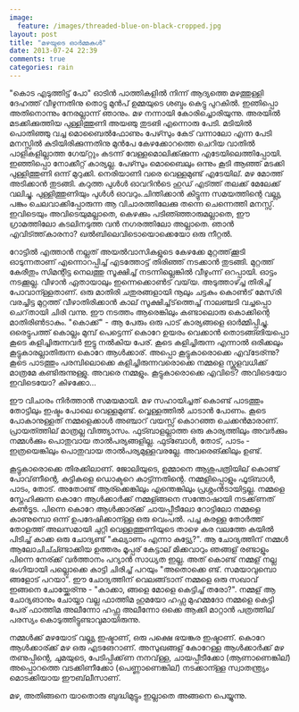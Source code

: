 ```yaml
---
image:
  feature: /images/threaded-blue-on-black-cropped.jpg
layout: post
title: "മഴയുടെ ഓർമ്മകൾ"
date: 2013-07-24 22:39
comments: true
categories: rain
---
```

"കൊട എടുത്തിട്ട് പോ" ഓടിൻ പാത്തികളിൽ നിന്ന് ആദ്യത്തെ മഴത്തുള്ളി ദേഹത്ത് വീഴുന്നതിനു തൊട്ടു മുൻപ് ഉമ്മയുടെ ശബ്ദം കെട്ടു പുറകിൽ. ഇഞിപ്പൊ അതിനൊന്നും നേരല്ലാന്ന് ഞാനും. മഴ നന്നായി കോരിച്ചൊരിയുന്നു. അരയിൽ മടക്കിക്കുത്തിയ പുള്ളിത്തുണി അയഞു തു‍ടങി എന്നൊരു പേടി. മടിയിൽ പൊതിഞ്ഞു വച്ച മൊബൈൽഫോണും പേഴ്‍സും കേട് വന്നാലോ എന്ന പേടി മനസ്സിൽ കുടിയിരിക്കുന്നതിനു മുൻപേ കേഴക്കോറത്തെ ചെറിയ വാതിൽ പാളികളില്ലാത്ത ഗേയ്റ്റും കടന്ന് വേ‍ള്ളമൊലിക്ക്ക്കുന്ന എടേയിലെത്തിപ്പോയി. ഇഞ്ഞിപ്പൊ നോക്കീറ്റ് കാര്യല്ല. പേഴ്‍സും മൊബൈലും ഒന്നും കൂടി ആഞ്ഞ് മടക്കി പു‍ള്ളിത്തുണി ഒന്ന് മുറുക്കി. നെ‍രിയാണി വരെ വെള്ളമുണ്ട്‌ എടേയില്. മഴ മോത്ത് അടിക്കാൻ തുടങ്ങി. കറുത്ത പുൾൾ ഓവറിൻടെ ഹുഡ് എട്ത്ത് തലക്ക് മേലേക്ക് വലിച്ചു. പു‍ള്ളിത്തുണിയും പുൾൾ ഓവറും.ചിന്തിക്കാൻ കിട്ടുന്ന സമയത്തിന്റെ വല്ല്യ പങ്കും ചെലവാക്കിപ്പോരുന്ന ആ വിചാരത്തിലേക്കു തന്നെ ചെന്നെത്തി മനസ്സ്. ഇവിടെയും അവിടെയുമല്ലാതെ, കെഴക്കും പ‍ടിഞ്ഞ്ഞാരുമല്ലാതെ, ഈ ഗ്രാമത്തിലോ കടലിനടുത്ത വൻ നഗരത്തിലോ അല്ലാതെ.  ഞാൻ എവിട്ത്ത്‌കാരനാ? ഖൽബിലെവിടൊയൊക്കെയോ ഒരു നീറ്റൽ.

<!--more-->

റോട്ടിൽ എത്താൻ നല്ലത് അയൽ‌വാസികളുടെ കേഴക്കേ മുറ്റത്ത്‌ക്കൂടി ഓടുന്നതാണ് എന്നൊറപ്പിച്ച് എടത്തോട്ട് തിരിഞ്ഞ് നടക്കാൻ തുടങ്ങി. മുറ്റത്ത് കേരീതും സിമന്റിട്ട നെലത്തു സൂക്ഷിച്ച്‌ നടന്നില്ലെങ്കിൽ വീഴുംന്ന്‌ ഒറപ്പായി. ഓട്ടം നടക്കൂല്ല. വീഴാൻ ഏതായാലും ഇന്നെക്കൊൺട് വയ്‌യ. അ‍ടുത്താഴ്ച്ച തിരിച്ച് പോവാന്ള്ളതാണ്. ഒരു മാതിരി ചതുരങ്ങളായി നൂലും ചട്ടകും കൊൺട്‌ മേസ്‌രി വരച്ചിട്ട മുറ്റത്ത് വീഴാതിരിക്കാൻ കാല് സൂക്ഷിച്ച്‌ട്‌ത്തെച്ച് നാലഞ്ചടി വച്ചപ്പൊ ചെറ്‌തായി ചിരി വന്നു. ഈ നടത്തം ആരെങ്കിലും കണ്ടാലൊരു കൊക്കിന്റെ മാതിരിൺടാകും. "കൊക്ക്" - ആ പേരും ഒരു പാട് കാര്യങ്ങളെ ഓർമ്മിപ്പിച്ചു. ഒരെട്ടുപത്ത് കൊല്ലം മുമ്പ് പെട്ടെന്ന് കൊറേ ഉയരം വെക്കാൻ തൊടങ്ങ്ങിയപ്പൊ കൂടെ കളിച്ചിരുന്നവർ ഇട്ടു നൽകിയ പേര്. കൂടെ കളിച്ചിരുന്ന എന്നാൽ ഒരിക്കലും കൂട്ടുകാരല്ലാതിരുന്ന കൊറേ ആൾക്കാര്. അപ്പൊ കൂട്ടുകാരൊക്കെ എവ്‌ടേര്ന്നു? കൂടെ പാടത്തും പരമ്പിലൊക്കെ കളിച്ചിരുന്നവരൊക്കെ നമ്മളെ സ്കൂളവധിക്ക് മാത്രമേ കണ്ടിരുന്നുള്ളു. അവരെ നമ്മളും. കൂട്ടുകാരൊക്കെ എവിടെ? അവിടെയോ ഇവിടെയോ? കിഴക്കോ...

ഈ വിചാരം നിർത്താൻ സമയമായി. മഴ സഹായിച്ചത് കൊണ്ട് പാടത്തും തോട്ടിലും ഇഷ്ടം പോലെ വെള്ളമുണ്ട്. വ്വെള്ളത്തിൽ ചാടാൻ പോണം. കൂടെ പോകാനുള്ളത് നമ്മളെക്കാൾ അഞ്ചാറ് വയസ്സ് കൊറഞ്ഞ ചെക്കൻമാരാണ്. പ്രായത്ത്തില് മാത്രല്ല വിത്ത്യാസം. ഫുട്ബാളല്ലാത്ത ഒരു കാര്യത്തിലും അവർക്കും നമ്മൾക്കും പൊതുവായ താൽപര്യങ്ങളില്ല. ഫുട്ബോൾ, തോട്, പാടം - ഇത്രയെങ്കിലും പൊതുവായ താൽപര്യമുള്ളവരല്ലേ. അവരെങ്ക്കിലും ഉണ്ട്.

കൂട്ടുകാരൊക്കെ തിരക്കിലാണ്. ജോലിയുടെ, ഉമ്മാനെ ആശുപത്രിയില് കൊണ്ട് പോവ്‌ണീന്റെ, കുട്ടികളെ ഡൊക്ടറെ കാട്ട്ന്നതിന്റെ. നമ്മളിപ്പൊളും ഫൂട്ബാൾ, പാടം, തോട്. അതോണ്ട് ആര്ക്കെങ്കിലും എന്തെങ്കിലും പ്രശ്നംൻടായിട്ടല്ല. നമ്മളെ സ്നേഹിക്കുന്ന കൊറേ ആൾക്കാർക്ക്‌ നമ്മള്ങ്ങനെ സന്തോഷായി നടക്ക്‌ണത് കൺടൂട. പിന്നെ കൊറേ ആ‍ൾക്കാര്ക്ക് ചായപ്പീടീലോ റോട്ടിലോ നമ്മളെ കാ‍ണുമ്പൊ ഒന്ന് ഉപദേഷിക്കാന്ള്ള ഒരു വെംപൽ. പച്ച കരള്ള തോർത്ത് തോളത്ത് അലസമായി ചുറ്റി വെ‍ള്ളത്തുണിയുടെ താഴെ  കര  വലത്തേ കയിൽ പിടിച്ച് കാക്ക ഒരു ചോദ്യണ്ട് "കല്യാണം എന്നാ കുട്ട്യേ?". ആ ചോദ്യത്തിന് നമ്മൾ ആലോചിച്ച്ണ്ടാക്കിയ ഉത്തരം മൂപ്പര് കേട്ടാല് മിക്കവാറും ഞങ്ങള് രണ്ടാളും പിന്നെ നേര്ക്ക് വർത്താനം പ‍റ്യാൻ സാധ്യത ഇല്ല. അത് കൊണ്ട് നമ്മള് നല്ല ഭംഗിയായി പല്ലൊക്കെ കാട്ടി ചിരിച്ച്‌ പറയും "അതൊക്കെ ണ്ട്. സമയാവുമ്പൊ ങ്ങളോട് പറയാ". ഈ ചോദ്യത്തിന് വെലങ്ങ്‌ടാന് നമ്മളെ ഒരു സഖാവ് ഇങ്ങനെ ചോയ്ക്കേര്ന്നു - "കാക്കാ, ങ്ങളെ മോളെ കെട്ടിച്ച് തരോ?". നമ്മള് ആ ചോദ്യങാനും ചോയ്ചാ വല്ല ഫാത്തിമ ഹുമയോ ഹഫ്സ മുഹമ്മദോ നമ്മളെ കെട്ടി പേര് ഫാത്തിമ അ‍ലീന്നോ ഹഫ്സ അലീന്നോ ഒക്കെ ആക്കി മാറ്റാൻ പത്രത്തില് പരസ്യം കൊടുത്തിട്ടുണ്ടാവുമായിരുന്നു.

നമ്മൾക്ക് മഴയോട് വല്ല്യ ഇഷ്ടാണ്, ഒരു പക്ഷെ ഭയങ്കര ഇഷ്ടാണ്. കൊറേ ആൾക്കാര്ക്ക് മഴ ഒരു എടങേറാണ്‌. അസുഖങ്ങള് കോ‍റേള്ള ആൾക്കാർക്ക് മഴ തണുപ്പിന്റെ, ചുമയുടെ, പേടിപ്പിക്ക്‌ണ നനവ്‌ള്ള, ചായപ്പീടീക്കോ  (ആണാണെങ്കില്) അപ്പൊറത്തെ വ‍ടക്കിണീക്കോ (പെണ്ണാണെങ്കില്) നടക്കാന്ള്ള സ്വാതന്ത്ര്യം മൊടക്കിയായ ഈബ്‌ലീസാണ്.

മഴ, അതിങ്ങനെ യാതൊരു ബുദ്ധിമുട്ടും ഇല്ലാതെ അങ്ങനെ പെയ്യുന്നു.
